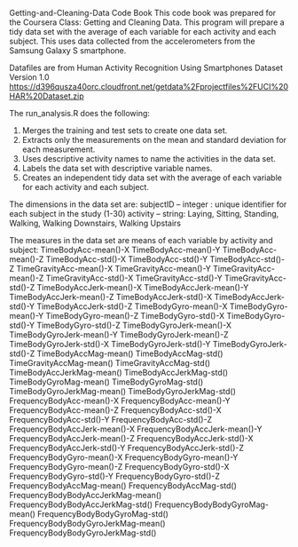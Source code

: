 Getting-and-Cleaning-Data
Code Book
This code book was prepared for the Coursera Class: Getting and Cleaning Data. This program will prepare a tidy data set with the average of each variable for each activity and each subject. This uses data collected from the accelerometers from the Samsung Galaxy S smartphone.

Datafiles are from 
Human Activity Recognition Using Smartphones Dataset Version 1.0
https://d396qusza40orc.cloudfront.net/getdata%2Fprojectfiles%2FUCI%20HAR%20Dataset.zip 

The run_analysis.R does the following: 
1) Merges the training and test sets to create one data set.
2) Extracts only the measurements on the mean and standard deviation for each measurement.
3) Uses descriptive activity names to name the activities in the data set.
4) Labels the data set with descriptive variable names.
5) Creates an independent tidy data set with the average of each variable for each activity and each subject.

The dimensions in the data set are:
subjectID – integer : unique identifier for each subject in the study (1-30)
activity – string: Laying, Sitting, Standing, Walking, Walking Downstairs, Walking Upstairs

The measures in the data set are means of each variable by activity and subject:
TimeBodyAcc-mean()-X
TimeBodyAcc-mean()-Y
TimeBodyAcc-mean()-Z
TimeBodyAcc-std()-X
TimeBodyAcc-std()-Y
TimeBodyAcc-std()-Z
TimeGravityAcc-mean()-X
TimeGravityAcc-mean()-Y
TimeGravityAcc-mean()-Z
TimeGravityAcc-std()-X
TimeGravityAcc-std()-Y
TimeGravityAcc-std()-Z
TimeBodyAccJerk-mean()-X
TimeBodyAccJerk-mean()-Y
TimeBodyAccJerk-mean()-Z
TimeBodyAccJerk-std()-X
TimeBodyAccJerk-std()-Y
TimeBodyAccJerk-std()-Z
TimeBodyGyro-mean()-X
TimeBodyGyro-mean()-Y
TimeBodyGyro-mean()-Z
TimeBodyGyro-std()-X
TimeBodyGyro-std()-Y
TimeBodyGyro-std()-Z
TimeBodyGyroJerk-mean()-X
TimeBodyGyroJerk-mean()-Y
TimeBodyGyroJerk-mean()-Z
TimeBodyGyroJerk-std()-X
TimeBodyGyroJerk-std()-Y
TimeBodyGyroJerk-std()-Z
TimeBodyAccMag-mean()
TimeBodyAccMag-std()
TimeGravityAccMag-mean()
TimeGravityAccMag-std()
TimeBodyAccJerkMag-mean()
TimeBodyAccJerkMag-std()
TimeBodyGyroMag-mean()
TimeBodyGyroMag-std()
TimeBodyGyroJerkMag-mean()
TimeBodyGyroJerkMag-std()
FrequencyBodyAcc-mean()-X
FrequencyBodyAcc-mean()-Y
FrequencyBodyAcc-mean()-Z
FrequencyBodyAcc-std()-X
FrequencyBodyAcc-std()-Y
FrequencyBodyAcc-std()-Z
FrequencyBodyAccJerk-mean()-X
FrequencyBodyAccJerk-mean()-Y
FrequencyBodyAccJerk-mean()-Z
FrequencyBodyAccJerk-std()-X
FrequencyBodyAccJerk-std()-Y
FrequencyBodyAccJerk-std()-Z
FrequencyBodyGyro-mean()-X
FrequencyBodyGyro-mean()-Y
FrequencyBodyGyro-mean()-Z
FrequencyBodyGyro-std()-X
FrequencyBodyGyro-std()-Y
FrequencyBodyGyro-std()-Z
FrequencyBodyAccMag-mean()
FrequencyBodyAccMag-std()
FrequencyBodyBodyAccJerkMag-mean()
FrequencyBodyBodyAccJerkMag-std()
FrequencyBodyBodyGyroMag-mean()
FrequencyBodyBodyGyroMag-std()
FrequencyBodyBodyGyroJerkMag-mean()
FrequencyBodyBodyGyroJerkMag-std()
